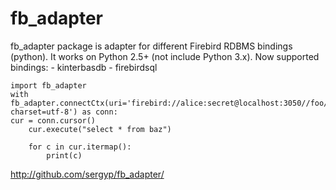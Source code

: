 fb_adapter
==========

fb_adapter package is adapter for different Firebird RDBMS bindings (python).
It works on Python 2.5+ (not include Python 3.x).
Now supported bindings:
    - kinterbasdb
    - firebirdsql
    

    import fb_adapter
    with fb_adapter.connectCtx(uri='firebird://alice:secret@localhost:3050//foo/bar.fdb?charset=utf-8') as conn:
    cur = conn.cursor()
        cur.execute("select * from baz")
    
        for c in cur.itermap():
            print(c)

http://github.com/sergyp/fb_adapter/